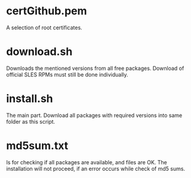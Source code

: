 certGithub.pem
==============
A selection of root certificates.

download.sh
===========
Downloads the mentioned versions from all free packages. Download of official SLES RPMs must still be done individually.

install.sh
==========
The main part. Download all packages with required versions into same folder as this script.

md5sum.txt
==========
Is for checking if all packages are available, and files are OK.
The installation will not proceed, if an error occurs while check of md5 sums.
